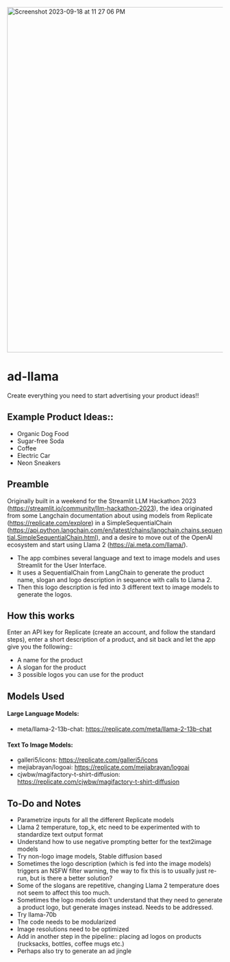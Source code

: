<img width="806" alt="Screenshot 2023-09-18 at 11 27 06 PM" src="https://github.com/panchambanerjee/adllama/assets/17071658/f83f1c57-1d1f-41e8-84b1-cdcfcb0863cb">

# ad-llama
Create everything you need to start advertising your product ideas!!

## Example Product Ideas::

* Organic Dog Food
* Sugar-free Soda
* Coffee
* Electric Car
* Neon Sneakers

## Preamble
Originally built in a weekend for the Streamlit LLM Hackathon 2023 (https://streamlit.io/community/llm-hackathon-2023), the idea originated from some Langchain documentation about using models from Replicate (https://replicate.com/explore) in a SimpleSequentialChain (https://api.python.langchain.com/en/latest/chains/langchain.chains.sequential.SimpleSequentialChain.html), and a desire to move out of the OpenAI ecosystem and start using Llama 2 (https://ai.meta.com/llama/). 

* The app combines several language and text to image models and uses Streamlit for the User Interface.
* It uses a SequentialChain from LangChain to generate the product name, slogan and logo description in sequence with calls to Llama 2.
* Then this logo description is fed into 3 different text to image models to generate the logos.

## How this works

Enter an API key for Replicate (create an account, and follow the standard steps), enter a short description of a product, and sit back and let the app give you the following::
* A name for the product
* A slogan for the product
* 3 possible logos you can use for the product

## Models Used

#### Large Language Models:
* meta/llama-2-13b-chat: https://replicate.com/meta/llama-2-13b-chat

#### Text To Image Models:
  
* galleri5/icons: https://replicate.com/galleri5/icons
* mejiabrayan/logoai: https://replicate.com/mejiabrayan/logoai
* cjwbw/magifactory-t-shirt-diffusion: https://replicate.com/cjwbw/magifactory-t-shirt-diffusion

## To-Do and Notes

* Parametrize inputs for all the different Replicate models
* Llama 2 temperature, top_k, etc need to be experimented with to standardize text output format
* Understand how to use negative prompting better for the text2image models
* Try non-logo image models, Stable diffusion based
* Sometimes the logo description (which is fed into the image models) triggers an NSFW filter warning, the way to fix this is to usually just re-run, but is there a better solution?
* Some of the slogans are repetitive, changing Llama 2 temperature does not seem to affect this too much.
* Sometimes the logo models don't understand that they need to generate a product logo, but generate images instead. Needs to be addressed. 
* Try llama-70b
* The code needs to be modularized
* Image resolutions need to be optimized
* Add in another step in the pipeline:: placing ad logos on products (rucksacks, bottles, coffee mugs etc.)
* Perhaps also try to generate an ad jingle
  
